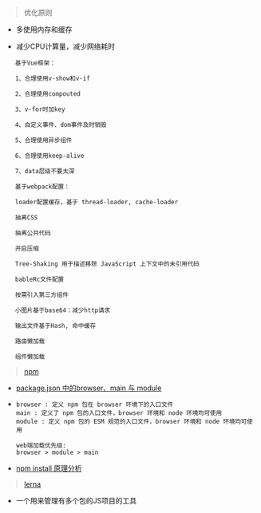 > 优化原则
 
* 多使用内存和缓存

* 减少CPU计算量，减少网络耗时
```
   基于Vue框架：
   
   1、合理使用v-show和v-if

   2、合理使用compouted

   3、v-for时加key
   
   4、自定义事件、dom事件及时销毁

   5、合理使用异步组件

   6、合理使用keep-alive

   7、data层级不要太深
```
```
   基于webpack配置：
   
   loader配置缓存，基于 thread-loader, cache-loader

   抽离CSS

   抽离公共代码

   开启压缩

   Tree-Shaking 用于描述移除 JavaScript 上下文中的未引用代码

   bableRc文件配置

   按需引入第三方组件

   小图片基于base64：减少http请求

   输出文件基于Hash, 命中缓存

   路由懒加载

   组件懒加载
```
> [npm](https://juejin.cn/post/6844904083241828360)
 
   * [package.json 中的browser、main 与 module](https://juejin.cn/post/6844903862977953806)
   * 
     ```
     browser : 定义 npm 包在 browser 环境下的入口文件
     main : 定义了 npm 包的入口文件，browser 环境和 node 环境均可使用
     module : 定义 npm 包的 ESM 规范的入口文件，browser 环境和 node 环境均可使用
     
     web端加载优先级:
     browser > module > main 
   * [npm install 原理分析](https://cloud.tencent.com/developer/article/1555982)   
   
> [lerna](https://github.com/yang1212/collection-about/issues/16)

* 一个用来管理有多个包的JS项目的工具

